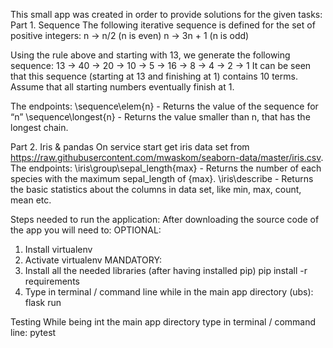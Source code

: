 This small app was created in order to provide solutions for the given tasks:
Part 1. Sequence
    The following iterative sequence is defined for the set of positive integers:
    n → n/2 (n is even)
    n → 3n + 1 (n is odd)

Using the rule above and starting with 13, we generate the following sequence:
13 → 40 → 20 → 10 → 5 → 16 → 8 → 4 → 2 → 1
It can be seen that this sequence (starting at 13 and finishing at 1) contains 10 terms.
Assume that all starting numbers eventually finish at 1.

The endpoints:
    \sequence\elem\{n} - Returns the value of the sequence for “n”
    \sequence\longest\{n} - Returns the value smaller than n, that has the longest chain.

Part 2. Iris & pandas
    On service start get iris data set from https://raw.githubusercontent.com/mwaskom/seaborn-data/master/iris.csv.
The endpoints:
    \iris\group\sepal_length\{max} - Returns the number of each species with the maximum sepal_length of {max}.
    \iris\describe  - Returns the basic statistics about the columns in data set, like min, max, count, mean etc.

Steps needed to run the application:
After downloading the source code of the app you will need to:
OPTIONAL:
1. Install virtualenv
2. Activate virtualenv
MANDATORY:
1. Install all the needed libraries (after having installed pip)
    pip install -r requirements
3. Type in terminal / command line while in the main app directory (ubs):
    flask run

Testing
While being int the main app directory type in terminal / command line:
    pytest